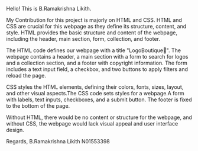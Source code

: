 Hello! 
This is B.Ramakrishna Likith.

My Contribution for this project is majorly on HTML and CSS. 
HTML and CSS are crucial for this webpage as they define its structure, content, and style. HTML provides the basic structure and content of the webpage, including the header, main section, form, collection, and footer.

The HTML code defines our webpage with a title "LogoBoutique🏪". The webpage contains a header, a main section with a form to search for logos and a collection section, and a footer with copyright information. The form includes a text input field, a checkbox, and two buttons to apply filters and reload the page.

CSS styles the HTML elements, defining their colors, fonts, sizes, layout, and other visual aspects.The CSS code sets styles for a webpage.A form with labels, text inputs, checkboxes, and a submit button. The footer is fixed to the bottom of the page.

Without HTML, there would be no content or structure for the webpage, and without CSS, the webpage would lack visual appeal and user interface design.

Regards,
B.Ramakrishna Likith
N01553398
